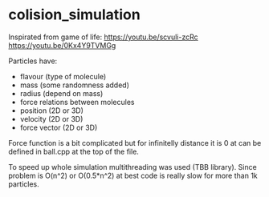 # colision_simulation

Inspirated from game of life:
https://youtu.be/scvuli-zcRc
https://youtu.be/0Kx4Y9TVMGg

Particles have:
- flavour (type of molecule)
- mass (some randomness added)
- radius (depend on mass)
- force relations between molecules
- position (2D or 3D)
- velocity (2D or 3D)
- force vector (2D or 3D)

Force function is a bit complicated but for infinitelly distance it is 0 at  can be defined in ball.cpp at the top of the file.

To speed up whole simulation multithreading was used (TBB library). Since problem is O(n^2) or O(0.5*n^2) at best code is really slow for more than 1k particles. 

